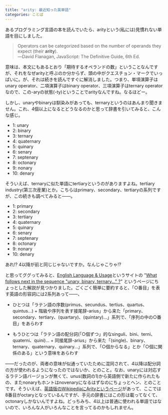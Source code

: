 ```yaml
---
title: "arity: 最近知った英単語"
categories: ことば
---
```


あるプログラミング言語の本を読んでいたら、arityという(私には)見慣れない単語を目にしました。

> Operators can be categorized based on the number of operands they expect (their **arity**).  
> ―David Flanagan, JavaScript: The Definitive Guide, 6th Ed.

意味は、本文にもあるとおり「期待するオペランドの数」ということなんですが、それをなぜarityと呼ぶのか分からず、頭の中がクエスチョン・マークでいっぱいに。が、それは続きを読んですぐに解消しました。つまり、単項演算子はunary operator、二項演算子はbinary operator、三項演算子はternary operatorなので、この-aryの状態(-ty)ということでarityなんですね。なるほどー。

しかし、unaryやbinaryは馴染みがあっても、ternaryというのはあんまり聞きません。これ、4個以上になるとどうなるのかと思って辞書を引いてみると、こんな感じ。

- 1: unary
- 2: binary
- 3: ternary
- 4: quaternary
- 5: quinary
- 6: senary
- 7: septenary
- 8: octonary
- 9: nonary
- 10: denary

そういえば、ternaryに似た単語にtertiaryというのがありますよね。tertiary industry(第三次産業)とか。こちらはprimary、secondary、tertiaryの系列ですが、この続きも調べてみると――。

- 1: primary
- 2: secondary
- 3: tertiary
- 4: quaternary
- 5: quinary
- 6: senary
- 7: septenary
- 8: octonary
- 9: nonary
- 10: denary

あれ!? 4以降が前と同じじゃないですか。なんじゃこりゃ!?

と思ってググってみると、[English Language & Usage](http://english.stackexchange.com/)というサイトの "[What follows next in the sequence "unary, binary, ternary..." ?](http://english.stackexchange.com/questions/25116/what-follows-next-in-the-sequence-unary-binary-ternary)" というページにちょっとした解説が見つかりました。ごくごく簡単に要約すると、「○番目」を表す英語の形容詞には2系列あって――、

- ひとつは「ラテン語の序数(primus、secundus、tertius、quartus、quintus…) + 階級や序列を表す接尾辞-arius」から来た「primary、secondary、tertiary、(quartary)、(quintary)…」系列で、「序列の中の○番目」をあらわす

- もうひとつは「ラテン語の配分詞(「○個ずつ」的なsinguli、bini、terni、quaterni、quini)… + 同接尾辞-arius」から来た「(single)、binary、ternary、quaternary、quinary…」系列で、「○個からなる」とか「○個に関係のある」という意味をあらわす

――だったのが、両者の意味が似通っていたために混同されて、4以降は配分詞の方が使われるようになったのではないか、とのこと。なお、unaryには対応するラテン語バージョンが無くて、unus(数詞の1)から英語側で新たに作られたもの、またnonaryもホントはnovenaryになるはずなのにちょっとヘン、とのことです。そういえば、[英語版のWikipediaにArityというページ](http://en.wikipedia.org/wiki/Arity)があって、ここでは8番目がoctaryとなっているんですが、手元の辞書にはこの形は載ってなくて、octonaryしかないんですよね。どっちみち、4以上は普通に使われる単語ではないので、いろんな人がいろんなことを言ってるのかもしれません。
